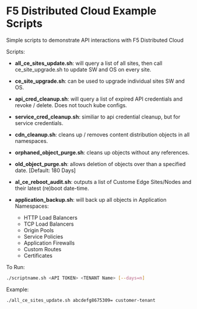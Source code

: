 # F5 Distributed Cloud Example Scripts

Simple scripts to demonstrate API interactions with F5 Distributed Cloud

Scripts:

- **all_ce_sites_update.sh**: will query a list of all sites, then call ce_site_upgrade.sh to update SW and OS on every site.

- **ce_site_upgrade.sh**: can be used to upgrade individual sites SW and OS.

- **api_cred_cleanup.sh**: will query a list of expired API credentials and revoke / delete.  Does not touch kube configs.

- **service_cred_cleanup.sh**: similiar to api credential cleanup, but for service credentials.

- **cdn_cleanup.sh**: cleans up / removes content distribution objects in all namespaces.

- **orphaned_object_purge.sh**: cleans up objects without any references.

- **old_object_purge.sh**: allows deletion of objects over than a specified date. [Default: 180 Days]

- **al_ce_reboot_audit.sh**: outputs a list of Custome Edge Sites/Nodes and their latest (re)boot date-time.

- **application_backup.sh**: will back up all objects in Application Namespaces:

  - HTTP Load Balancers
  - TCP Load Balancers
  - Origin Pools
  - Service Policies
  - Application Firewalls
  - Custom Routes
  - Certificates

To Run:

```bash
./scriptname.sh <API TOKEN> <TENANT Name> [--days=n]
```

Example:

```bash
./all_ce_sites_update.sh abcdefg8675309= customer-tenant
```
